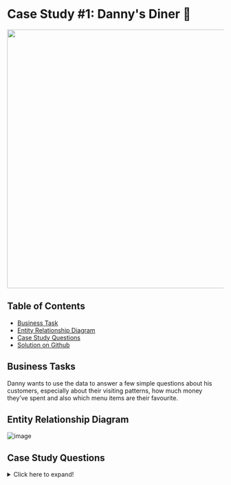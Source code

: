 # Case Study #1: Danny's Diner 🍜
<img src="https://user-images.githubusercontent.com/48443460/230500721-11d071b6-4477-42c6-b09a-da969eaecb36.png" width="600" height="600" />

## Table of Contents
* [Business Task](#business-tasks)
* [Entity Relationship Diagram](#entity-relationship-diagram)
* [Case Study Questions](#case-study-questions)
* [Solution on Github](Solution.md)

## Business Tasks

Danny wants to use the data to answer a few simple questions about his customers, especially about their visiting patterns, how much money they’ve spent and also which menu items are their favourite.

## Entity Relationship Diagram
![image](https://user-images.githubusercontent.com/48443460/230499574-c60b834e-c7da-4a4d-80bd-c89a30c0bbf9.png)

## Case Study Questions
<details>
<summary>Click here to expand!</summary>
    
1. What is the total amount each customer spent at the restaurant?
2. How many days has each customer visited the restaurant?
3. What was the first item from the menu purchased by each customer?
4. What is the most purchased item on the menu and how many times was it purchased by all customers?
5. Which item was the most popular for each customer?
6. Which item was purchased first by the customer after they became a member?
7. Which item was purchased just before the customer became a member?
8. What is the total items and amount spent for each member before they became a member?
9. If each $1 spent equates to 10 points and sushi has a 2x points multiplier - how many points would each customer have?
10. In the first week after a customer joins the program (including their join date) they earn 2x points on all items, 
not just sushi - how many points do customer A and B have at the end of January?
    
</details>
